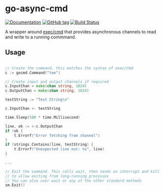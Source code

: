 # go-async-cmd

[![Documentation](https://img.shields.io/badge/docs-godoc-blue.svg)](https://godoc.org/github.com/ryankurte/go-async-cmd)
[![GitHub tag](https://img.shields.io/github/tag/ryankurte/go-async-cmd.svg)](https://github.com/ryankurte/go-async-cmd)
[![Build Status](https://travis-ci.org/ryankurte/go-async-cmd.svg?branch=master)](https://travis-ci.org/ryankurte/go-async-cmd)

A wrapper around [exec/cmd](https://golang.org/pkg/os/exec/#Command) that provides asynchronous channels to read and write to a running commmand.


## Usage

```go

// Create the command, this matches the syntax of exec/Cmd
c := gocmd.Command("tee")

// Create input and output channels if required
c.InputChan = make(chan string, 1024)
c.OutputChan = make(chan string, 1024)

testString := "Test String\n"

c.InputChan <- testString

time.Sleep(500 * time.Millisecond)

line, ok := <-c.OutputChan
if !ok {
    t.Errorf("Error fetching from channel")
}
if !strings.Contains(line, testString) {
    t.Errorf("Unexpected line out: %s", line)
}

...

// Exit the command. This calls wait, then sends an interrupt and kill at predefined intervals
// to allow exiting from long-running processes
// You can also user wait or any of the other standard methods
sm.Exit()

```